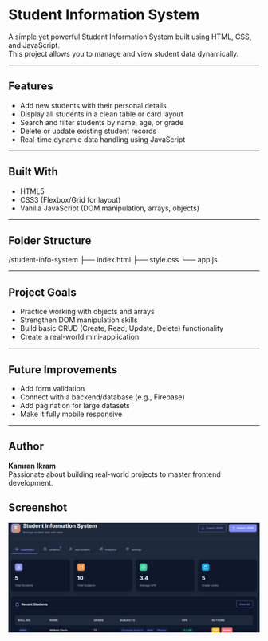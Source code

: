 #  Student Information System

A simple yet powerful Student Information System built using HTML, CSS, and JavaScript.  
This project allows you to manage and view student data dynamically.

---

##  Features

- Add new students with their personal details
- Display all students in a clean table or card layout
- Search and filter students by name, age, or grade
- Delete or update existing student records
- Real-time dynamic data handling using JavaScript

---

##  Built With

- HTML5
- CSS3 (Flexbox/Grid for layout)
- Vanilla JavaScript (DOM manipulation, arrays, objects)

---

##  Folder Structure

/student-info-system ├── index.html ├── style.css └── app.js

---

##  Project Goals

- Practice working with objects and arrays
- Strengthen DOM manipulation skills
- Build basic CRUD (Create, Read, Update, Delete) functionality
- Create a real-world mini-application

---
## Future Improvements

- Add form validation
- Connect with a backend/database (e.g., Firebase)
- Add pagination for large datasets
- Make it fully mobile responsive

---

##  Author

**Kamran Ikram**  
Passionate about building real-world projects to master frontend development.

##  Screenshot

![Student Info System Screenshot](./readme/screenshot.png)

